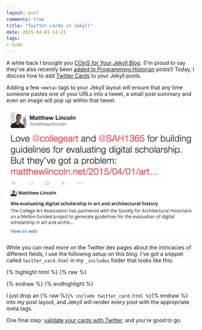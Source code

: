 ```yaml
---
layout: post
comments: true
title: "Twitter cards in Jekyll"
date: 2015-04-01 14:21
tags: 
- Code
---
```


A while back I brought you [COinS for Your Jekyll Blog][coins].
(I'm proud to say they've also recently been [added to Programming Historian][ph] posts!)
Today, I discuss how to add [Twitter Cards][tc] to your Jekyll posts.

Adding a few `<meta>` tags to your Jekyll layout will ensure that any time someone pastes one of your URLs into a tweet, a small post summary and even an image will pop up within that tweet.

![Twitter Card example](/assets/images-display/twitter_card.png)

While you can read more on the Twitter dev pages about the intricacies of different fields, I use the following setup on this blog. I've got a snippet called `twitter_card.html` in my `_includes` folder that looks like this:

{% highlight html %}
{% raw %}
<!-- Enables twitter cards on posts -->
<meta name="twitter:card" content="summary" />
<meta name="twitter:site" content="@matthewdlincoln" />
<meta name="twitter:title" content="{{ page.title }}" />
<meta name="twitter:description" content="{{ page.excerpt | escape }}" />
<meta name="twitter:url" content="{{ page.url }}" />
{% endraw %}
{% endhighlight %}

I just drop an {% raw %}`{% include twitter_card.html %}`{% endraw %} into my post layout, and Jekyll will render every post with the appropriate meta tags.

One final step: [validate your cards with Twitter][validate], and you're good to go.

[coins]: /2014/03/15/coins-for-your-jekyll-blog.html

[ph]: https://github.com/programminghistorian/jekyll/pull/76

[tc]: https://dev.twitter.com/cards/overview

[validate]: https://cards-dev.twitter.com/validator